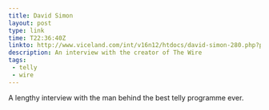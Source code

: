 ```yaml
---
title: David Simon
layout: post
type: link
time: T22:36:40Z
linkto: http://www.viceland.com/int/v16n12/htdocs/david-simon-280.php?page=1
description: An interview with the creator of The Wire
tags:
 - telly
 - wire
---
```

<p>A lengthy interview with the man behind the best telly programme ever.</p>